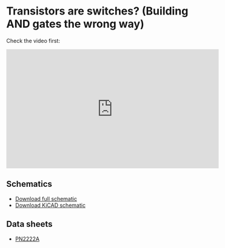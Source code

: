 # Transistors are switches? (Building AND gates the wrong way)


Check the video first:

<iframe width="560" height="315" src="https://www.youtube.com/embed/7ssqE-jimCQ?si=cZcZ4X-MRVE0DnE7" title="YouTube video player" frameborder="0" allow="accelerometer; autoplay; clipboard-write; encrypted-media; gyroscope; picture-in-picture; web-share" referrerpolicy="strict-origin-when-cross-origin" allowfullscreen></iframe>

## Schematics

* [Download full schematic](schematic.png)
* [Download KiCAD schematic](/kicad/and-gates-p3/and-gates-p3.kicad_sch)

## Data sheets

* [PN2222A](https://users.ece.utexas.edu/~valvano/Datasheets/PN2222-D.pdf)